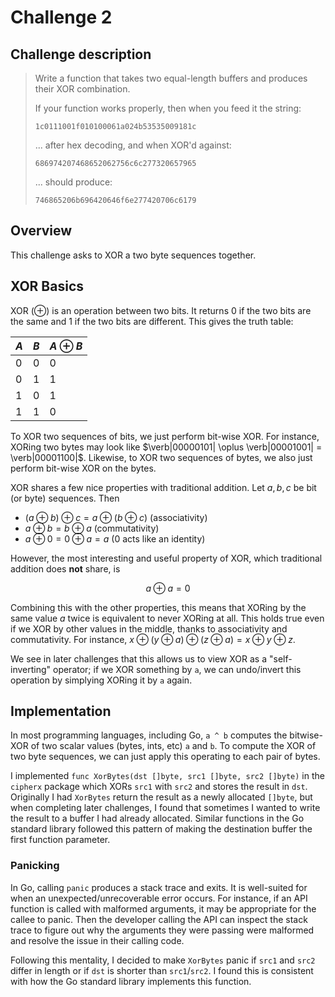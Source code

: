 # Challenge 2

## Challenge description

> Write a function that takes two equal-length buffers and produces their XOR combination.
> 
> If your function works properly, then when you feed it the string:
> 
> `1c0111001f010100061a024b53535009181c`
>
> ... after hex decoding, and when XOR'd against:
> 
> `686974207468652062756c6c277320657965`
>
> ... should produce:
> 
> `746865206b696420646f6e277420706c6179`

## Overview

This challenge asks to XOR a two byte sequences together.

## XOR Basics

XOR ($\oplus$) is an operation between two bits. It returns $0$ if the two bits are the same and $1$ if the two bits are different. This gives the truth table:

| $A$ | $B$ | $A \oplus B$ |
|---|---|-------|
| $0$ | $0$ |   $0$   |
| $0$ | $1$ |   $1$   |
| $1$ | $0$ |   $1$   |
| $1$ | $1$ |   $0$   |

To XOR two sequences of bits, we just perform bit-wise XOR. For instance, XORing two bytes may look like $\verb|00000101| \oplus \verb|00001001| = \verb|00001100|$. Likewise, to XOR two sequences of bytes, we also just perform bit-wise XOR on the bytes.

XOR shares a few nice properties with traditional addition. Let $a, b, c$ be bit (or byte) sequences. Then

- $(a \oplus b) \oplus c = a \oplus (b \oplus c)$ (associativity)
- $a \oplus b = b \oplus a$ (commutativity)
- $a \oplus 0 = 0 \oplus a = a$ ($0$ acts like an identity)

However, the most interesting and useful property of XOR, which traditional addition does **not** share, is

$$
a \oplus a = 0
$$

Combining this with the other properties, this means that XORing by the same value $a$ twice is equivalent to never XORing at all. This holds true even if we XOR by other values in the middle, thanks to associativity and commutativity. For instance, $x \oplus (y \oplus a) \oplus (z \oplus a) = x \oplus y \oplus z$.

We see in later challenges that this allows us to view XOR as a "self-inverting" operator; if we XOR something by `a`, we can undo/invert this operation by simplying XORing it by `a` again.

## Implementation

In most programming languages, including Go, `a ^ b` computes the bitwise-XOR of two scalar values (bytes, ints, etc) `a` and `b`. To compute the XOR of two byte sequences, we can just apply this operating to each pair of bytes.

I implemented `func XorBytes(dst []byte, src1 []byte, src2 []byte)` in the `cipherx` package which XORs `src1` with `src2` and stores the result in `dst`. Originally I had `XorBytes` return the result as a newly allocated `[]byte`, but when completing later challenges, I found that sometimes I wanted to write the result to a buffer I had already allocated. Similar functions in the Go standard library followed this pattern of making the destination buffer the first function parameter.

### Panicking

In Go, calling `panic` produces a stack trace and exits. It is well-suited for when an unexpected/unrecoverable error occurs. For instance, if an API function is called with malformed arguments, it may be appropriate for the callee to panic. Then the developer calling the API can inspect the stack trace to figure out why the arguments they were passing were malformed and resolve the issue in their calling code.

Following this mentality, I decided to make `XorBytes` panic if `src1` and `src2` differ in length or if `dst` is shorter than `src1`/`src2`. I found this is consistent with how the Go standard library implements this function.

